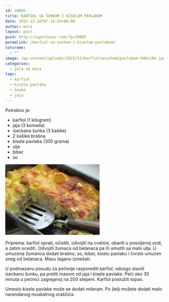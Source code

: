 ```yaml
---
id: 10805
title: KARFIOL SA ŠUNKOM I KISELOM PAVLAKOM
date: 2015-12-28T07:14:55+00:00
author: mila
layout: post
guid: http://superkuvar.com/?p=10805
permalink: /karfiol-sa-sunkom-i-kiselom-pavlakom/
totvreme:
  - ""
image: /wp-content/uploads/2015/12/Karfiolsasunkomipavlakom-940x198.jpg
categories:
  - jela od mesa
tags:
  - karfiol
  - kisela pavlaka
  - šunka
  - jaja
---
```

Potrebno je:  
* karfiol (1 kilogram)  
* jaja (3 komada)  
* iseckana šunka (3 kašike)  
* 2 kašike brašna  
* kisela pavlaka (300 grama)  
* ulje  
* biber  
* so

[<img class="alignnone size-medium wp-image-10808" src="/wp-content/uploads/2015/12/Karfiolsasunkomipavlakom-300x225.jpg" alt="Karfiolsasunkomipavlakom" width="300" height="225" />](/wp-content/uploads/2015/12/Karfiolsasunkomipavlakom-e1451286675142.jpg)

Priprema: karfiol oprati, očistiti, odvojiti na cvetiće, obariti u posoljenoj vodi, a zatim ocediti. Odvojiti žumaca od belanaca pa ih umutiti sa malo ulja. U umućena žumanca dodati brašno, so, biber, kiselu pavlaku i čvrsto umućen sneg od belanaca. Masu lagano izmešati.

U podmazanu posudu za pečenje rasporediti karfiol, odozgo staviti iseckanu šunku, pa preliti masom od jaja i kisele pavlake. Peći oko 30 minuta u pećnici zagrejanoj na 200 stepeni. Karfiol poslužiti topao.

Umesto kisele pavlake može se dodati mileram. Po želji možete dodati malo narendanog muskatnog oraščića.